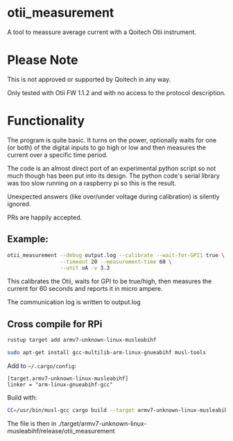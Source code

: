# otii_measurement

A tool to meassure average current with a Qoitech Otii instrument.

# Please Note

This is not approved or supported by Qoitech in any way.

Only tested with Otii FW 1.1.2 and with no access to the protocol
description.

# Functionality

The program is quite basic. It turns on the power, optionally waits
for one (or both) of the digital inputs to go high or low and then
measures the current over a specific time period.

The code is an almost direct port of an experimental python script so
not much though has been put into its design. The python code's serial
library was too slow running on a raspberry pi so this is the result.

Unexpected answers (like over/under voltage during calibration) is
silently ignored.

PRs are happily accepted.

## Example:

```sh
otii_measurement --debug output.log --calibrate --wait-for-GPI1 true \
                 --timeout 20 --measurement-time 60 \
                 --unit uA -v 3.3
```

This calibrates the Otii, waits for GPI to be true/high, then measures
the current for 60 seconds and reports it in micro ampere.

The communication log is written to output.log

## Cross compile for RPi
```sh
rustup target add armv7-unknown-linux-musleabihf

sudo apt-get install gcc-multilib-arm-linux-gnueabihf musl-tools
```

Add to `~/.cargo/config`:
```
[target.armv7-unknown-linux-musleabihf]
linker = "arm-linux-gnueabihf-gcc"
```

Build with:
```sh
CC=/usr/bin/musl-gcc cargo build --target armv7-unknown-linux-musleabihf --release
```

The file is then in ./target/armv7-unknown-linux-musleabihf/release/otii_measurement
